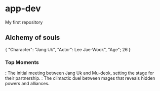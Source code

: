 # app-dev
My first repository

## Alchemy of souls

{ 
  "Character": "Jang Uk", 
  "Actor": Lee Jae-Wook",
  "Age"; 26
}

### Top Moments
: The initial meeting between Jang Uk and Mu-deok, setting the stage for their partnership.
: The climactic duel between mages that reveals hidden powers and alliances.

